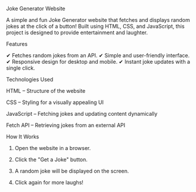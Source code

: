 Joke Generator Website

A simple and fun Joke Generator website that fetches and displays random jokes at the click of a button! Built using HTML, CSS, and JavaScript, this project is designed to provide entertainment and laughter.

Features

✔ Fetches random jokes from an API.
✔ Simple and user-friendly interface.
✔ Responsive design for desktop and mobile.
✔ Instant joke updates with a single click.

Technologies Used

HTML – Structure of the website

CSS – Styling for a visually appealing UI

JavaScript – Fetching jokes and updating content dynamically

Fetch API – Retrieving jokes from an external API


How It Works

1. Open the website in a browser.


2. Click the "Get a Joke" button.


3. A random joke will be displayed on the screen.


4. Click again for more laughs!
